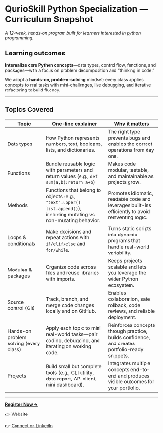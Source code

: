 # **QurioSkill Python Specialization — Curriculum Snapshot**
_A 12‑week, hands‑on program built for learners interested in python programming._

## **Learning outcomes**

**Internalize core Python concepts**—data types, control flow, functions, and packages—with a focus on problem decomposition and “thinking in code.” 

We adopt a **hands-on, problem-solving** mindset: every class applies concepts to real tasks with mini-challenges, live debugging, and iterative refactoring to build fluency.

---

## **Topics Covered**
| Topic | One-line explainer                                                                                                       | Why it matters |
|---|--------------------------------------------------------------------------------------------------------------------------|---|
| Data types | How Python represents numbers, text, booleans, lists, and dictionaries.                                                  | The right type prevents bugs and enables the correct operations from day one. |
| Functions | Bundle reusable logic with parameters and return values (e.g., `def sum(a,b):return a+b`)                                | Makes code modular, testable, and maintainable as projects grow. |
| Methods | Functions that belong to objects (e.g., `"text".upper()`, `list.append()`), including mutating vs non-mutating behavior. | Promotes idiomatic, readable code and leverages built-ins efficiently to avoid reinventing logic. |
| Loops & conditionals | Make decisions and repeat actions with `if/elif/else` and `for/while`.                                                   | Turns static scripts into dynamic programs that handle real-world variability. |
| Modules & packages | Organize code across files and reuse libraries with imports.                                                             | Keeps projects scalable and lets you leverage the wider Python ecosystem. |
| Source control (Git) | Track, branch, and merge code changes locally and on GitHub.                                                             | Enables collaboration, safe rollback, code reviews, and reliable deployment. |
| Hands-on problem solving (every class) | Apply each topic to mini real-world tasks—pair coding, debugging, and iterating on working code.                         | Reinforces concepts through practice, builds confidence, and creates portfolio-ready snippets. |
| Projects | Build small but complete tools (e.g., CLI utility, data report, API client, mini dashboard).                             | Integrates multiple concepts end-to-end and produces visible outcomes for your portfolio. |

---

[**Register Now →**](https://forms.gle/pZHM9sbEb2T3ZyRE9)

👉 [Website](https://www.qurioskill.ca/)

👉 [Connect on LinkedIn](https://www.linkedin.com/company/qurioskill/)
